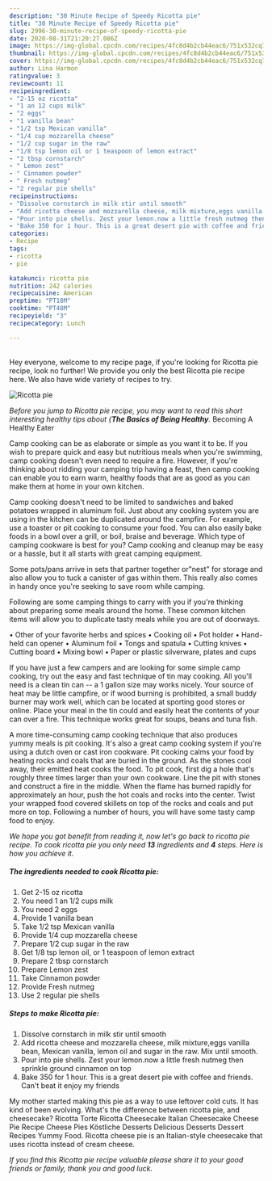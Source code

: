 ```yaml
---
description: "30 Minute Recipe of Speedy Ricotta pie"
title: "30 Minute Recipe of Speedy Ricotta pie"
slug: 2996-30-minute-recipe-of-speedy-ricotta-pie
date: 2020-08-31T21:20:27.086Z
image: https://img-global.cpcdn.com/recipes/4fc8d4b2cb44eac6/751x532cq70/ricotta-pie-recipe-main-photo.jpg
thumbnail: https://img-global.cpcdn.com/recipes/4fc8d4b2cb44eac6/751x532cq70/ricotta-pie-recipe-main-photo.jpg
cover: https://img-global.cpcdn.com/recipes/4fc8d4b2cb44eac6/751x532cq70/ricotta-pie-recipe-main-photo.jpg
author: Lina Harmon
ratingvalue: 3
reviewcount: 11
recipeingredient:
- "2-15 oz ricotta"
- "1 an 12 cups milk"
- "2 eggs"
- "1 vanilla bean"
- "1/2 tsp Mexican vanilla"
- "1/4 cup mozzarella cheese"
- "1/2 cup sugar in the raw"
- "1/8 tsp lemon oil or 1 teaspoon of lemon extract"
- "2 tbsp cornstarch"
- " Lemon zest"
- " Cinnamon powder"
- " Fresh nutmeg"
- "2 regular pie shells"
recipeinstructions:
- "Dissolve cornstarch in milk stir until smooth"
- "Add ricotta cheese and mozzarella cheese, milk mixture,eggs vanilla bean, Mexican vanilla, lemon oil and sugar in the raw. Mix until smooth."
- "Pour into pie shells. Zest your lemon.now a little fresh nutmeg then sprinkle ground cinnamon on top"
- "Bake 350 for 1 hour. This is a great desert pie with coffee and friends. Can&#39;t beat it enjoy my friends"
categories:
- Recipe
tags:
- ricotta
- pie

katakunci: ricotta pie 
nutrition: 242 calories
recipecuisine: American
preptime: "PT18M"
cooktime: "PT48M"
recipeyield: "3"
recipecategory: Lunch

---
```

<br>
Hey everyone, welcome to my recipe page, if you're looking for Ricotta pie recipe, look no further! We provide you only the best Ricotta pie recipe here. We also have wide variety of recipes to try.
<br>


![Ricotta pie](https://img-global.cpcdn.com/recipes/4fc8d4b2cb44eac6/751x532cq70/ricotta-pie-recipe-main-photo.jpg)

<i>Before you jump to Ricotta pie recipe, you may want to read this short interesting healthy tips about {<strong>The Basics of Being Healthy</strong>.</i>
Becoming A Healthy Eater

    
Camp cooking can be as elaborate or simple as you want it to be. If you wish to prepare quick and easy but nutritious meals when you're swimming, camp cooking doesn't even need to require a fire. However, if you're thinking about ridding your camping trip having a feast, then camp cooking can enable you to earn warm, healthy foods that are as good as you can make them at home in your own kitchen.

Camp cooking doesn't need to be limited to sandwiches and baked potatoes wrapped in aluminum foil.  Just about any cooking system you are using in the kitchen can be duplicated around the campfire. For example, use a toaster or pit cooking to consume your food. You can also easily bake foods in a bowl over a grill, or boil, braise and beverage. Which type of camping cookware is best for you? Camp cooking and cleanup may be easy or a hassle, but it all starts with great camping equipment.

Some pots/pans arrive in sets that partner together or"nest" for storage and also allow you to tuck a canister of gas within them. This really also comes in handy once you're seeking to save room while camping.

Following are some camping things to carry with you if you're thinking about preparing some meals around the home. These common kitchen items will allow you to duplicate tasty meals while you are out of doorways.


• Other of your favorite herbs and spices
• Cooking oil
• Pot holder
• Hand-held can opener
• Aluminum foil
• Tongs and spatula
• Cutting knives
• Cutting board
• Mixing bowl
• Paper or plastic silverware, plates and cups

If you have just a few campers and are looking for some simple camp cooking, try out the easy and fast technique of tin may cooking. All you'll need is a clean tin can -- a 1 gallon size may works nicely. Your source of heat may be little campfire, or if wood burning is prohibited, a small buddy burner may work well, which can be located at sporting good stores or online. Place your meal in the tin could and easily heat the contents of your can over a fire.  This technique works great for soups, beans and tuna fish.

A more time-consuming camp cooking technique that also produces yummy meals is pit cooking.  It's also a great camp cooking system if you're using a dutch oven or cast iron cookware. Pit cooking calms your food by heating rocks and coals that are buried in the ground. As the stones cool away, their emitted heat cooks the food. To pit cook, first dig a hole that's roughly three times larger than your own cookware. Line the pit with stones and construct a fire in the middle. When the flame has burned rapidly for approximately an hour, push the hot coals and rocks into the center. Twist your wrapped food covered skillets on top of the rocks and coals and put more on top. Following a number of hours, you will have some tasty camp food to enjoy.


<i>We hope you got benefit from reading it, now let's go back to ricotta pie recipe. To cook ricotta pie you only need <strong>13</strong> ingredients and <strong>4</strong> steps. Here is how you achieve it.
</i>

##### The ingredients needed to cook Ricotta pie:

1. Get 2-15 oz ricotta
1. You need 1 an 1/2 cups milk
1. You need 2 eggs
1. Provide 1 vanilla bean
1. Take 1/2 tsp Mexican vanilla
1. Provide 1/4 cup mozzarella cheese
1. Prepare 1/2 cup sugar in the raw
1. Get 1/8 tsp lemon oil, or 1 teaspoon of lemon extract
1. Prepare 2 tbsp cornstarch
1. Prepare  Lemon zest
1. Take  Cinnamon powder
1. Provide  Fresh nutmeg
1. Use 2 regular pie shells


##### Steps to make Ricotta pie:

1. Dissolve cornstarch in milk stir until smooth
1. Add ricotta cheese and mozzarella cheese, milk mixture,eggs vanilla bean, Mexican vanilla, lemon oil and sugar in the raw. Mix until smooth.
1. Pour into pie shells. Zest your lemon.now a little fresh nutmeg then sprinkle ground cinnamon on top
1. Bake 350 for 1 hour. This is a great desert pie with coffee and friends. Can&#39;t beat it enjoy my friends


My mother started making this pie as a way to use leftover cold cuts. It has kind of been evolving. What&#39;s the difference between ricotta pie, and cheesecake? Ricotta Torte Ricotta Cheesecake Italian Cheesecake Cheese Pie Recipe Cheese Pies Köstliche Desserts Delicious Desserts Dessert Recipes Yummy Food. Ricotta cheese pie is an Italian-style cheesecake that uses ricotta instead of cream cheese. 

<i>If you find this Ricotta pie recipe valuable please share it to your good friends or family, thank you and good luck.</i>
